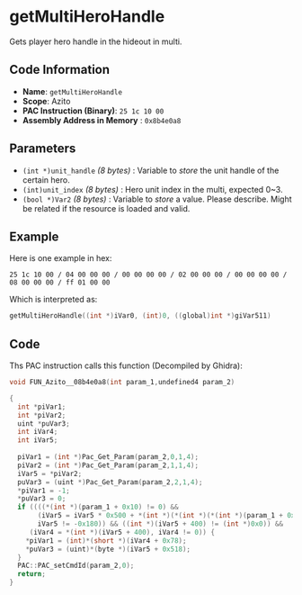 # getMultiHeroHandle

Gets player hero handle in the hideout in multi.

## Code Information

- **Name**: `getMultiHeroHandle`
- **Scope**: Azito
- **PAC Instruction (Binary)**: `25 1c 10 00`
- **Assembly Address in Memory** : `0x8b4e0a8`

## Parameters

- `(int *)unit_handle` *(8 bytes)* : Variable to *store* the unit handle of the certain hero.
- `(int)unit_index` *(8 bytes)* : Hero unit index in the multi, expected 0~3.
- `(bool *)Var2` *(8 bytes)* : Variable to *store* a value. Please describe. Might be related if the resource is loaded and valid.

## Example

Here is one example in hex:

```25 1c 10 00 / 04 00 00 00 / 00 00 00 00 / 02 00 00 00 / 00 00 00 00 / 08 00 00 00 / ff 01 00 00```

Which is interpreted as:

```c
getMultiHeroHandle((int *)iVar0, (int)0, ((global)int *)giVar511)
```

## Code

Ths PAC instruction calls this function (Decompiled by Ghidra):

```c
void FUN_Azito__08b4e0a8(int param_1,undefined4 param_2)

{
  int *piVar1;
  int *piVar2;
  uint *puVar3;
  int iVar4;
  int iVar5;
  
  piVar1 = (int *)Pac_Get_Param(param_2,0,1,4);
  piVar2 = (int *)Pac_Get_Param(param_2,1,1,4);
  iVar5 = *piVar2;
  puVar3 = (uint *)Pac_Get_Param(param_2,2,1,4);
  *piVar1 = -1;
  *puVar3 = 0;
  if ((((*(int *)(param_1 + 0x10) != 0) &&
       (iVar5 = iVar5 * 0x500 + *(int *)(*(int *)(*(int *)(param_1 + 0x10) + 0x1c4) + 0xcdc4),
       iVar5 != -0x180)) && ((int *)(iVar5 + 400) != (int *)0x0)) &&
     (iVar4 = *(int *)(iVar5 + 400), iVar4 != 0)) {
    *piVar1 = (int)*(short *)(iVar4 + 0x78);
    *puVar3 = (uint)*(byte *)(iVar5 + 0x518);
  }
  PAC::PAC_setCmdId(param_2,0);
  return;
}
```

